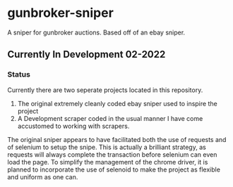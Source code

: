 # gunbroker-sniper
A sniper for gunbroker auctions. Based off of an ebay sniper.

## Currently In Development 02-2022

### Status

Currently there are two seperate projects located in this repository.

1. The original extremely cleanly coded ebay sniper used to inspire the project
2. A Development scraper coded in the usual manner I have come accustomed to working with scrapers.

The original sniper appears to have facilitated both the use of requests and of selenium to setup the snipe. 
This is actually a brilliant strategy, as requests will always complete the transaction before selenium can even load the page.
To simplify the management of the chrome driver, it is planned to incorporate the use of selenoid to make the project as flexible and uniform as one can.


